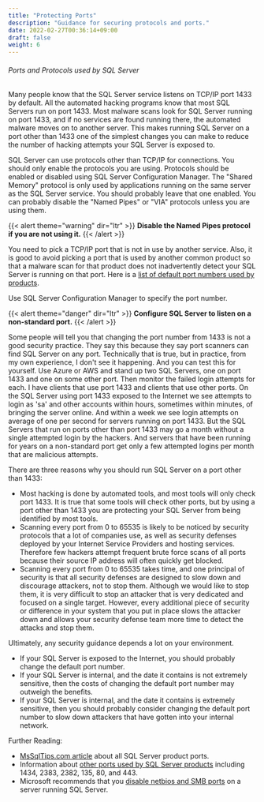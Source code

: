 ```yaml
---
title: "Protecting Ports"
description: "Guidance for securing protocols and ports."
date: 2022-02-27T00:36:14+09:00
draft: false
weight: 6
---
```


###### Ports and Protocols used by SQL Server

Many people know that the SQL Server service listens on TCP/IP port 1433 by default.  All the automated hacking programs know that most SQL Servers run on port 1433.  Most malware scans look for SQL Server running on port 1433, and if no services are found running there, the automated malware moves on to another server.  This makes running SQL Server on a port other than 1433 one of the simplest changes you can make to reduce the number of hacking attempts your SQL Server is exposed to.

SQL Server can use protocols other than TCP/IP for connections.  You should only enable the protocols you are using.  Protocols should be enabled or disabled using SQL Server Configuration Manager.  The "Shared Memory" protocol is only used by applications running on the same server as the SQL Server service.  You should probably leave that one enabled.  You can probably disable the "Named Pipes" or "VIA" protocols unless you are using them.

{{< alert theme="warning" dir="ltr" >}} **Disable the Named Pipes protocol if you are not using it.**
{{< /alert >}}

You need to pick a TCP/IP port that is not in use by another service.  Also, it is good to avoid picking a port that is used by another common product so that a malware scan for that product does not inadvertently detect your SQL Server is running on that port.  Here is a [list of default port numbers used by products](https://en.wikipedia.org/wiki/List_of_TCP_and_UDP_port_numbers).

Use SQL Server Configuration Manager to specify the port number.

{{< alert theme="danger" dir="ltr" >}} **Configure SQL Server to listen on a non-standard port.**
{{< /alert >}}

Some people will tell you that changing the port number from 1433 is not a good security practice.  They say this because they say port scanners can find SQL Server on any port.  Technically that is true, but in practice, from my own experience, I don't see it happening.  And you can test this for yourself.  Use Azure or AWS and stand up two SQL Servers, one on port 1433 and one on some other port.  Then monitor the failed login attempts for each.  I have clients that use port 1433 and clients that use other ports.  On the SQL Server using port 1433 exposed to the Internet we see attempts to login as 'sa' and other accounts within hours, sometimes within minutes, of bringing the server online.  And within a week we see login attempts on average of one per second for servers running on port 1433.  But the SQL Servers that run on ports other than port 1433 may go a month without a single attempted login by the hackers.  And servers that have been running for years on a non-standard port get only a few attempted logins per month that are malicious attempts.

There are three reasons why you should run SQL Server on a port other than 1433:

* Most hacking is done by automated tools, and most tools will only check port 1433.  It is true that some tools will check other ports, but by using a port other than 1433 you are protecting your SQL Server from being identified by most tools.
* Scanning every port from 0 to 65535 is likely to be noticed by security protocols that a lot of companies use, as well as security defenses deployed by your Internet Service Providers and hosting services.  Therefore few hackers attempt frequent brute force scans of all ports because their source IP address will often quickly get blocked.
* Scanning every port from 0 to 65535 takes time, and one principal of security is that all security defenses are designed to slow down and discourage attackers, not to stop them.  Although we would like to stop them, it is very difficult to stop an attacker that is very dedicated and focused on a single target.  However, every additional piece of security or difference in your system that you put in place slows the attacker down and allows your security defense team more time to detect the attacks and stop them.

Ultimately, any security guidance depends a lot on your environment.

* If your SQL Server is exposed to the Internet, you should probably change the default port number.
* If your SQL Server is internal, and the date it contains is not extremely sensitive, then the costs of changing the default port number may outweigh the benefits.
* If your SQL Server is internal, and the date it contains is extremely sensitive, then you should probably consider changing the default port number to slow down attackers that have gotten into your internal network.

Further Reading:

* [MsSqlTips.com article](https://www.mssqltips.com/sqlservertip/7212/sql-server-port-explanation-usage/) about all SQL Server product ports.
* Information about [other ports used by SQL Server products](https://www.sqlsplus.com/sql-server-ports-tcp-and-udp-ports/) including 1434, 2383, 2382, 135, 80, and 443.
* Microsoft recommends that you [disable netbios and SMB ports](https://docs.microsoft.com/en-us/sql/sql-server/install/security-considerations-for-a-sql-server-installation?view=sql-server-ver15) on a server running SQL Server.